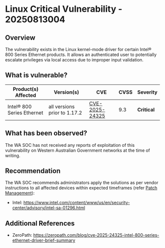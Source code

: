 # Linux Critical Vulnerability - 20250813004

## Overview

The vulnerability exists in the Linux kernel-mode driver for certain Intel® 800 Series Ethernet products.
It allows an authenticated user to potentially escalate privileges via local access due to improper input validation.

## What is vulnerable?

| Product(s) Affected        | Version(s)       | CVE                                                               | CVSS | Severity     |
| -------------------------- | ---------------- | ----------------------------------------------------------------- | ---- | ------------ |
| Intel® 800 Series Ethernet | all versions prior to 1.17.2 | [CVE-2025-24325](https://nvd.nist.gov/vuln/detail/CVE-2025-24325) | 9.3  | **Critical** |

## What has been observed?

The WA SOC has not received any reports of exploitation of this vulnerability on Western Australian Government networks at the time of writing.

## Recommendation

The WA SOC recommends administrators apply the solutions as per vendor instructions to all affected devices within expected timeframes (refer [Patch Management](../guidelines/patch-management.md)):

- Intel: <https://www.intel.com/content/www/us/en/security-center/advisory/intel-sa-01296.html>

## Additional References

- ZeroPath: <https://zeropath.com/blog/cve-2025-24325-intel-800-series-ethernet-driver-brief-summary>
